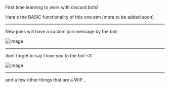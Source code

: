 First time learning to work with discord bots!

Here's the BASIC functionality of this one atm (more to be added soon)

___________________________________________________

New joins will have a custom join message by the bot:

![image](https://github.com/user-attachments/assets/f184bcdf-2aa7-4d60-b183-b6cd088dbac6)

___________________________________________________
dont forget to say I love you to the bot <3

![image](https://github.com/user-attachments/assets/f8b6ea37-0342-438e-8568-1653326ce899)

___________________________________________________

and a few other things that are a WIP...
